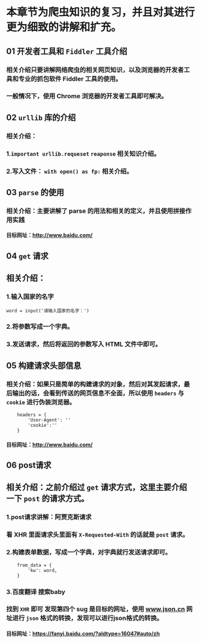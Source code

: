 # 本章节为爬虫知识的复习，并且对其进行更为细致的讲解和扩充。
## 01 开发者工具和 `Fiddler` 工具介绍
### 相关介绍只要讲解网络爬虫的相关网页知识，以及浏览器的开发者工具和专业的抓包软件 Fiddler 工具的使用。
### 一般情况下，使用 Chrome 浏览器的开发者工具即可解决。
## 02 `urllib` 库的介绍
### 相关介绍：
### 1.`important urllib.requeset` `reaponse` 相关知识介绍。
### 2.写入文件： ```with open() as fp:``` 相关介绍。
## 03 `parse` 的使用
### 相关介绍：主要讲解了 parse 的用法和相关的定义，并且使用拼接作用实践
#### 目标网址：http://www.baidu.com/ 
## 04 `get` 请求
## 相关介绍：
### 1.输入国家的名字
    word = input('请输入国家的名字：')
### 2.将参数写成一个字典。
### 3.发送请求，然后将返回的参数写入 HTML 文件中即可。
## 05 构建请求头部信息
### 相关介绍：如果只是简单的构建请求的对象，然后对其发起请求，最后输出的话，会看到传送的网页信息不全面，所以使用 `headers` 与 `cookie` 进行伪装浏览器。
        headers = {
            'User-Agent': ''
            'cookie':''
        }
#### 目标网址：http://www.baidu.com/
## 06 post请求
## 相关介绍：之前介绍过 `get` 请求方式，这里主要介绍一下 `post` 的请求方式。
### 1.post请求讲解：阿贾克斯请求
### 看 XHR 里面请求头里面有 `X-Requested-With` 的话就是 `post` 请求。
### 2.构建表单数据，写成一个字典，对字典就行发送请求即可。
        from_data = {
            'kw': word,
        }
### 3.百度翻译 搜索baby
### 找到 `XHR` 即可 发现第四个 sug 是目标的网址，使用 www.json.cn 网址进行 `json` 格式的转换，发现可以进行json格式的转换。
#### 目标网址：https://fanyi.baidu.com/?aldtype=16047#auto/zh 
